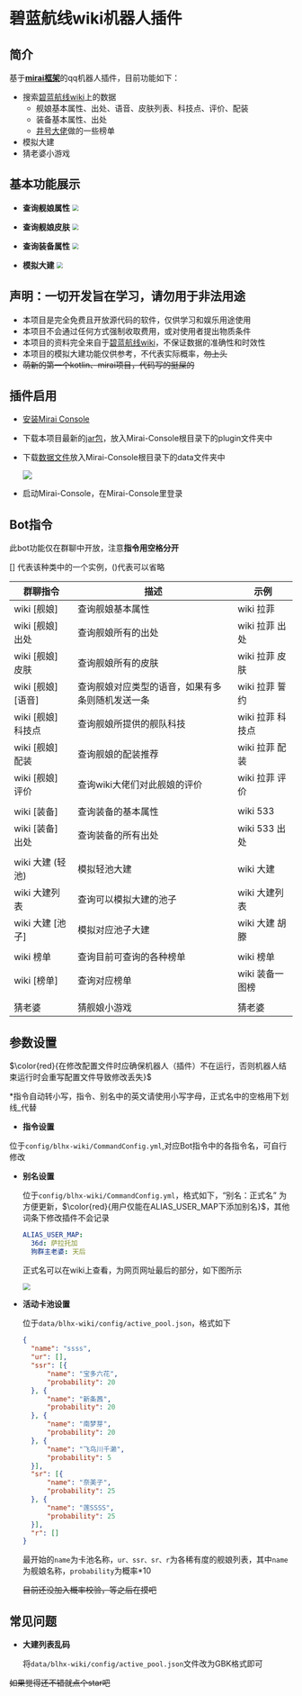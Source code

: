 # 碧蓝航线wiki机器人插件

## 简介

基于[**mirai框架**](https://github.com/mamoe/mirai)的qq机器人插件，目前功能如下：

- 搜索[碧蓝航线wiki](https://wiki.biligame.com/blhx)上的数据
  - 舰娘基本属性、出处、语音、皮肤列表、科技点、评价、配装
  - 装备基本属性、出处
  - [井号大佬](https://space.bilibili.com/4305299)做的一些榜单
- 模拟大建
- 猜老婆小游戏

## 基本功能展示

- **查询舰娘属性**
  <img src="doc/舰娘.png" style="zoom:70%;" />
  
- **查询舰娘皮肤**
  <img src="doc/皮肤.png" style="zoom:70%;" />
  
- **查询装备属性**
  <img src="doc/装备.png" style="zoom:70%;" />
  
- **模拟大建**
  <img src="doc/大建.png" style="zoom:70%;" />

## 声明：一切开发旨在学习，请勿用于非法用途

- 本项目是完全免费且开放源代码的软件，仅供学习和娱乐用途使用
- 本项目不会通过任何方式强制收取费用，或对使用者提出物质条件
- 本项目的资料完全来自于[碧蓝航线wiki](https://wiki.biligame.com/blhx)，不保证数据的准确性和时效性
- 本项目的模拟大建功能仅供参考，不代表实际概率，~~勿上头~~
- ~~萌新的第一个kotlin、mirai项目，代码写的挺屎的~~

## 插件启用

- [安装Mirai Console](https://github.com/mamoe/mirai/blob/dev/docs/UserManual.md)

- 下载本项目最新的[jar包](https://gitee.com/arisaka-iris/blhx-wiki-mirai-plugin/releases)，放入Mirai-Console根目录下的plugin文件夹中

- 下载[数据文件](https://gitee.com/arisaka-iris/blhx-wiki)放入Mirai-Console根目录下的data文件夹中

  ![](doc/data_path.png)

- 启动Mirai-Console，在Mirai-Console里登录

## Bot指令

此bot功能仅在群聊中开放，注意**指令用空格分开**

[] 代表该种类中的一个实例，()代表可以省略

| 群聊指令           | 描述                                             | 示例          |
|----------------| ------------------------------------------------ |-------------|
| wiki [舰娘]      | 查询舰娘基本属性                                 | wiki 拉菲     |
| wiki [舰娘] 出处   | 查询舰娘所有的出处                               | wiki 拉菲 出处  |
| wiki [舰娘] 皮肤   | 查询舰娘所有的皮肤                               | wiki 拉菲 皮肤  |
| wiki [舰娘] [语音] | 查询舰娘对应类型的语音，如果有多条则随机发送一条 | wiki 拉菲 誓约  |
| wiki [舰娘] 科技点  | 查询舰娘所提供的舰队科技                         | wiki 拉菲 科技点 |
| wiki [舰娘] 配装   | 查询舰娘的配装推荐                               | wiki 拉菲 配装  |
| wiki [舰娘] 评价   | 查询wiki大佬们对此舰娘的评价                     | wiki 拉菲 评价  |
|                |                                                  |             |
| wiki [装备]      | 查询装备的基本属性                               | wiki 533    |
| wiki [装备] 出处   | 查询装备的所有出处                               | wiki 533 出处 |
|                |                                                  |             |
| wiki 大建 (轻池)   | 模拟轻池大建                                     | wiki 大建     |
| wiki 大建列表     | 查询可以模拟大建的池子                           | wiki 大建列表  |
| wiki 大建 [池子]   | 模拟对应池子大建                                 | wiki 大建 胡滕  |
|  |  |  |
| wiki 榜单 | 查询目前可查询的各种榜单 | wiki 榜单 |
| wiki [榜单] | 查询对应榜单 | wiki 装备一图榜 |
|  |  |  |
| 猜老婆 | 猜舰娘小游戏 | 猜老婆 |

## 参数设置

$\color{red}{在修改配置文件时应确保机器人（插件）不在运行，否则机器人结束运行时会重写配置文件导致修改丢失}$

*指令自动转小写，指令、别名中的英文请使用小写字母，正式名中的空格用下划线_代替

- **指令设置**

​		位于`config/blhx-wiki/CommandConfig.yml`,对应Bot指令中的各指令名，可自行修改

- **别名设置**

  位于`config/blhx-wiki/CommandConfig.yml`，格式如下，“别名：正式名”
  为方便更新，$\color{red}{用户仅能在ALIAS_USER_MAP下添加别名}$，其他词条下修改插件不会记录
  ```yaml
  ALIAS_USER_MAP: 
    36d: 萨拉托加
    狗群主老婆: 天后
  ```

  正式名可以在wiki上查看，为网页网址最后的部分，如下图所示

  <img src="doc/正式名称.png" style="zoom:80%;" />

- **活动卡池设置**

  位于`data/blhx-wiki/config/active_pool.json`，格式如下
  
  ```json
  {
  	"name": "ssss",
  	"ur": [],
  	"ssr": [{
  		"name": "宝多六花",
  		"probability": 20
  	}, {
  		"name": "新条茜",
  		"probability": 20
  	}, {
  		"name": "南梦芽",
  		"probability": 20
  	}, {
  		"name": "飞鸟川千濑",
  		"probability": 5
  	}],
  	"sr": [{
  		"name": "奈美子",
  		"probability": 25
  	}, {
  		"name": "莲SSSS",
  		"probability": 25
  	}],
  	"r": []
  }
  ```
  
  最开始的`name`为卡池名称，`ur、ssr、sr、r`为各稀有度的舰娘列表，其中`name`为舰娘名称，`probability`为概率*10
  
  ~~目前还没加入概率校验，等之后在摸吧~~



## 常见问题

- **大建列表乱码**

  将`data/blhx-wiki/config/active_pool.json`文件改为GBK格式即可

~~如果觉得还不错就点个star吧~~